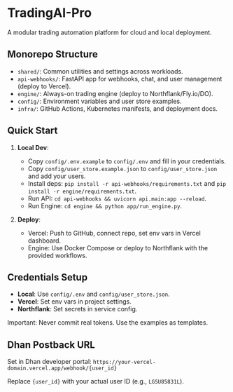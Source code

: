 # TradingAI-Pro

A modular trading automation platform for cloud and local deployment.

## Monorepo Structure

- `shared/`: Common utilities and settings across workloads.
- `api-webhooks/`: FastAPI app for webhooks, chat, and user management (deploy to Vercel).
- `engine/`: Always-on trading engine (deploy to Northflank/Fly.io/DO).
- `config/`: Environment variables and user store examples.
- `infra/`: GitHub Actions, Kubernetes manifests, and deployment docs.

## Quick Start

1. **Local Dev**:
   - Copy `config/.env.example` to `config/.env` and fill in your credentials.
   - Copy `config/user_store.example.json` to `config/user_store.json` and add your users.
   - Install deps: `pip install -r api-webhooks/requirements.txt` and `pip install -r engine/requirements.txt`.
   - Run API: `cd api-webhooks && uvicorn api.main:app --reload`.
   - Run Engine: `cd engine && python app/run_engine.py`.

2. **Deploy**:
   - Vercel: Push to GitHub, connect repo, set env vars in Vercel dashboard.
   - Engine: Use Docker Compose or deploy to Northflank with the provided workflows.

## Credentials Setup

- **Local**: Use `config/.env` and `config/user_store.json`.
- **Vercel**: Set env vars in project settings.
- **Northflank**: Set secrets in service config.

Important: Never commit real tokens. Use the examples as templates.

## Dhan Postback URL

Set in Dhan developer portal: `https://your-vercel-domain.vercel.app/webhook/{user_id}`

Replace `{user_id}` with your actual user ID (e.g., `LGSU85831L`).
